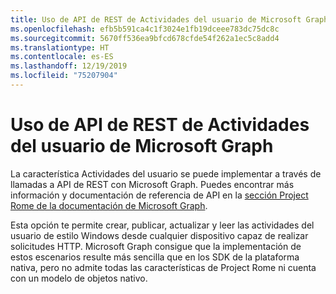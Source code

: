 ```yaml
---
title: Uso de API de REST de Actividades del usuario de Microsoft Graph
ms.openlocfilehash: efb5b591ca4c1f3024e1fb19dceee783dc75dc8c
ms.sourcegitcommit: 5670ff536ea9bfcd678cfde54f262a1ec5c8add4
ms.translationtype: HT
ms.contentlocale: es-ES
ms.lasthandoff: 12/19/2019
ms.locfileid: "75207904"
---
```

# <a name="using-microsoft-graphs-user-activities-rest-apis"></a>Uso de API de REST de Actividades del usuario de Microsoft Graph

La característica Actividades del usuario se puede implementar a través de llamadas a API de REST con Microsoft Graph. Puedes encontrar más información y documentación de referencia de API en la [sección Project Rome de la documentación de Microsoft Graph](https://developer.microsoft.com/graph/docs/api-reference/beta/resources/project_rome_overview#activities).

Esta opción te permite crear, publicar, actualizar y leer las actividades del usuario de estilo Windows desde cualquier dispositivo capaz de realizar solicitudes HTTP. Microsoft Graph consigue que la implementación de estos escenarios resulte más sencilla que en los SDK de la plataforma nativa, pero no admite todas las características de Project Rome ni cuenta con un modelo de objetos nativo.